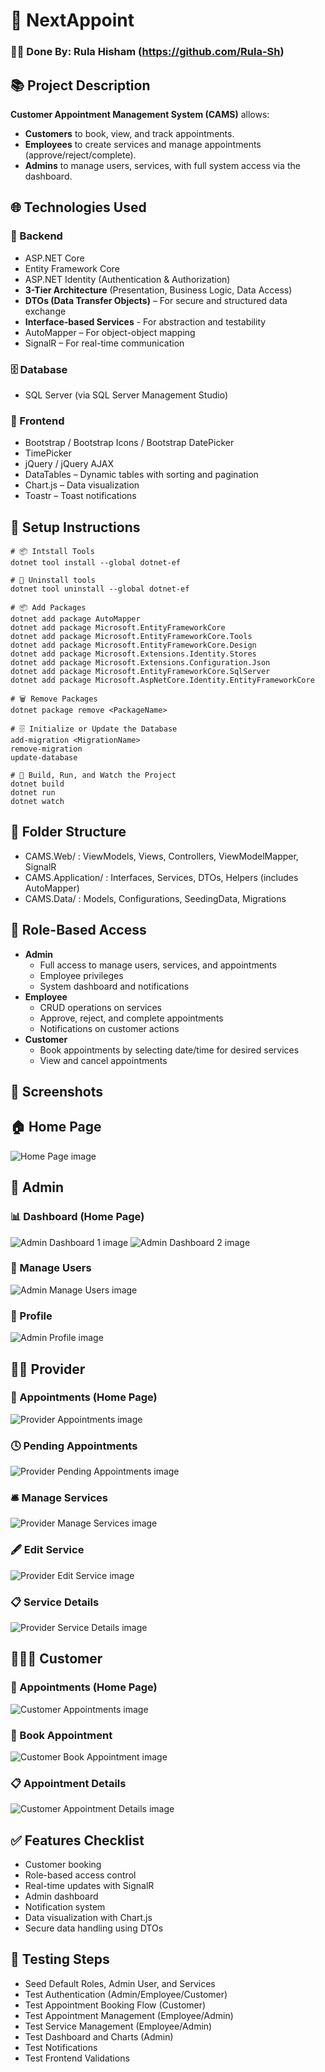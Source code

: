 # 🚀 NextAppoint

### 👨‍💻 Done By: Rula Hisham (https://github.com/Rula-Sh)

## 📚 Project Description
**Customer Appointment Management System (CAMS)** allows:
- **Customers** to book, view, and track appointments.
- **Employees** to create services and manage appointments (approve/reject/complete).
- **Admins** to manage users, services, with full system access via the dashboard.

## 🌐 Technologies Used

### 🧠 Backend
- ASP.NET Core
- Entity Framework Core
- ASP.NET Identity (Authentication & Authorization)
- **3-Tier Architecture** (Presentation, Business Logic, Data Access)
- **DTOs (Data Transfer Objects)** – For secure and structured data exchange
- **Interface-based Services** - For abstraction and testability
- AutoMapper – For object-object mapping
- SignalR – For real-time communication

### 🗄️ Database
- SQL Server (via SQL Server Management Studio)

### 🎨 Frontend
- Bootstrap / Bootstrap Icons / Bootstrap DatePicker
- TimePicker
- jQuery / jQuery AJAX
- DataTables – Dynamic tables with sorting and pagination
- Chart.js – Data visualization
- Toastr – Toast notifications

## 🚦 Setup Instructions
````
# 📦 Intstall Tools
dotnet tool install --global dotnet-ef

# 🔧 Uninstall tools
dotnet tool uninstall --global dotnet-ef

# 📦 Add Packages
dotnet add package AutoMapper
dotnet add package Microsoft.EntityFrameworkCore 
dotnet add package Microsoft.EntityFrameworkCore.Tools
dotnet add package Microsoft.EntityFrameworkCore.Design
dotnet add package Microsoft.Extensions.Identity.Stores
dotnet add package Microsoft.Extensions.Configuration.Json
dotnet add package Microsoft.EntityFrameworkCore.SqlServer
dotnet add package Microsoft.AspNetCore.Identity.EntityFrameworkCore

# 🗑️ Remove Packages
dotnet package remove <PackageName>

# 🗄️ Initialize or Update the Database
add-migration <MigrationName>
remove-migration
update-database

# 🚀 Build, Run, and Watch the Project
dotnet build
dotnet run
dotnet watch

````

## 📁 Folder Structure
- CAMS.Web/ : ViewModels, Views, Controllers, ViewModelMapper, SignalR
- CAMS.Application/ : Interfaces, Services, DTOs, Helpers (includes AutoMapper)
- CAMS.Data/ : Models, Configurations, SeedingData, Migrations

## 🔐 Role-Based Access
- **Admin**
  - Full access to manage users, services, and appointments
  - Employee privileges
  - System dashboard and notifications
- **Employee**
  - CRUD operations on services
  - Approve, reject, and complete appointments
  - Notifications on customer actions
- **Customer**
  - Book appointments by selecting date/time for desired services
  - View and cancel appointments

## 📸 Screenshots

## 🏠 Home Page

![Home Page image](CAMS.Web/wwwroot/images/screenshots/home_page.PNG)

## 👑 Admin 

### 📊 Dashboard (Home Page)
![Admin Dashboard 1 image](CAMS.Web/wwwroot/images/screenshots/admin/dashboard1_admin.PNG)
![Admin Dashboard 2 image](CAMS.Web/wwwroot/images/screenshots/admin/dashboard2_admin.PNG)

### 👥 Manage Users
![Admin Manage Users image](CAMS.Web/wwwroot/images/screenshots/admin/manage_users_admin.PNG)

### 👤 Profile
![Admin Profile image](CAMS.Web/wwwroot/images/screenshots/admin/profile_admin.PNG)

## 👨‍💼 Provider 

### 📅 Appointments (Home Page)
![Provider Appointments image](CAMS.Web/wwwroot/images/screenshots/provider/appointments_provider.PNG)

### 🕓 Pending Appointments
![Provider Pending Appointments image](CAMS.Web/wwwroot/images/screenshots/provider/pending_appointments_provider.PNG)

### 🛎️ Manage Services
![Provider Manage Services image](CAMS.Web/wwwroot/images/screenshots/provider/manage_services_provider.PNG)

### 🖋️ Edit Service
![Provider Edit Service image](CAMS.Web/wwwroot/images/screenshots/provider/edit-service-provider.PNG)

### 📋 Service Details
![Provider Service Details image](CAMS.Web/wwwroot/images/screenshots/provider/service-details-provider.PNG)

## 🙍🏻‍♂️ Customer 

### 📅 Appointments (Home Page)
![Customer Appointments image](CAMS.Web/wwwroot/images/screenshots/customer/appointments_customer.PNG)

### 📝 Book Appointment
![Customer Book Appointment image](CAMS.Web/wwwroot/images/screenshots/customer/book-appointment_customer.PNG)

### 📋 Appointment Details
![Customer Appointment Details image](CAMS.Web/wwwroot/images/screenshots/customer/appointment-details-customer.PNG)



## ✅ Features Checklist
 - Customer booking
 - Role-based access control
 - Real-time updates with SignalR
 - Admin dashboard
 - Notification system
 - Data visualization with Chart.js
 - Secure data handling using DTOs


## 🧪 Testing Steps
- Seed Default Roles, Admin User, and Services
- Test Authentication (Admin/Employee/Customer)
- Test Appointment Booking Flow (Customer)
- Test Appointment Management (Employee/Admin)
- Test Service Management (Employee/Admin)
- Test Dashboard and Charts (Admin)
- Test Notifications
- Test Frontend Validations
